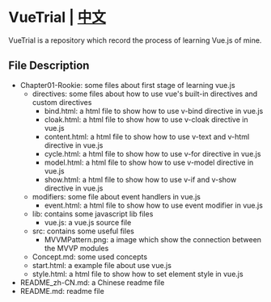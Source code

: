 # VueTrial | [中文](/README_zh-CN.md "中文")
VueTrial is a repository which record the process of learning Vue.js of mine.

## File Description
+ Chapter01-Rookie: some files about first stage of learning vue.js
    - directives: some files about how to use vue's built-in directives and custom directives
        - bind.html: a html file to show how to use v-bind directive in vue.js
        - cloak.html: a html file to show how to use v-cloak directive in vue.js
        - content.html: a html file to show how to use v-text and v-html directive in vue.js
        - cycle.html: a html file to show how to use v-for directive in vue.js
        - model.html: a html file to show how to use v-model directive in vue.js
        - show.html: a html file to show how to use v-if and v-show directive in vue.js
    - modifiers: some file about event handlers in vue.js
        - event.html: a html file to show how to use event modifier in vue.js
    - lib: contains some javascript lib files
        - vue.js: a vue.js source file
    - src: contains some useful files
        - MVVMPattern.png: a image which show the connection between the MVVP modules
    - Concept.md: some used concepts 
    - start.html: a example file about use vue.js
    - style.html: a html file to show how to set element style in vue.js
+ README_zh-CN.md: a Chinese readme file 
+ README.md: readme file